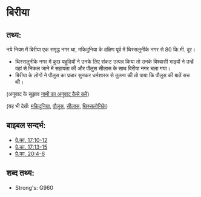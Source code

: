 # बिरीया #

## तथ्य: ##

नये नियम में बिरीया एक समृद्ध नगर था, मकिदुनिया के दक्षिण पूर्व में थिस्सलुनीके नगर से 80 कि.मी. दूर।

* थिस्सलुनीके नगर में कुछ यहूदियों ने उनके लिए संकट उत्पन्न किया तो उनके विश्वासी भाइयों ने उन्हें वहां से निकल जाने में सहायता की और पौलुस सीलास के साथ बिरीया नगर चला गया।
* बिरीया के लोगों ने पौलुस का प्रचार सुनकर धर्मशास्त्र से तुलना की तो पाया कि पौलुस की बातें सच थी।

(अनुवाद के सुझाव [नामों का अनुवाद कैसे करें](rc://en/ta/man/translate/translate-names))

(यह भी देखें: [मकिदुनिया](../names/macedonia.md), [पौलुस](../names/paul.md), [सीलास](../names/silas.md), [थिस्सलोनिके](../names/thessalonica.md))

## बाइबल सन्दर्भ: ##

* [प्रे.का. 17:10-12](rc://en/tn/help/act/17/10)
* [प्रे.का. 17:13-15](rc://en/tn/help/act/17/13)
* [प्रे.का. 20:4-6](rc://en/tn/help/act/20/04)

## शब्द तथ्य: ##

* Strong's: G960
